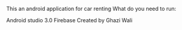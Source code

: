 This an android application for car renting
What do you need to run:

Android studio 3.0
Firebase
Created by Ghazi Wali
